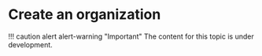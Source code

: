 # Create an organization

!!! caution alert alert-warning "Important"
    The content for this topic is under development.